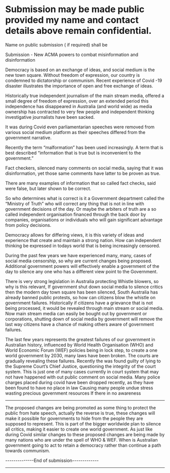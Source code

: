 # Submission may be made public provided my name and contact details above remain confidential.

 Name on public submission ( if required) shall be

 Submission - New ACMA powers to combat misinformation and disinformation

Democracy is based on an exchange of ideas, and social medium is the new town square. Without freedom of expression, our country is
condemned to dictatorship or communism.
Recent experience of Covid -19 disaster illustrates the importance of open and free exchange of ideas.

Historically true independent journalism of the main stream media, offered a small degree of freedom of expression, over an extended period this
independence has disappeared in Australia (and world wide) as media ownership has contracted to very few people and independent thinking
investigative journalists have been sacked.

It was during Covid even parliamentarian speeches were removed from various social medium platform as their speeches differed from the
government narrative.

Recently the term “malformation” has been used increasingly. A term that is best described “information that is true but is inconvenient to the
government.”

Fact checkers, silenced many comments on social media, saying that it was disinformation, yet those same comments have latter to be proven as
true.

There are many examples of information that so called fact checks, said were false, but later shown to be correct.

So who determines what is correct is it a Government department called the “Ministry of Truth” who will correct any thing that is not in line with
government decisions of the day. Or maybe the arbiters of truth are a so called independent organisation financed through the back door by
companies, organisations or individuals who will gain significant advantage from policy decisions.

Democracy allows for differing views, it is this variety of ideas and experience that create and maintain a strong nation. How can independent
thinking be expressed in todays world that is being increasingly censored.

During the past few years we have experienced many, many, cases of social media censorship, so why are current changes being proposed.
Additional government powers will effectively enable a government of the day to silence any one who has a different view point to the
Government.

There is very strong legislation in Australia protecting Whistle blowers, so why is this relevant, If government shut down social media to silence
critics then the modern day town square has been silenced, South Australia has already banned public protests, so how can citizens blow the
whistle on government failures. Historically if citizens have a grievance that is not being processed, it would be revealed through main stream or
social media. Now main stream media can easily be bought out by government or corporations, shutting down of social media by government will
remove the last way citizens have a chance of making others aware of government failures.

The last few years represents the greatest failures of our government in Australian history, influenced by World Health Organisation (WHO) and
World Economic Forum (WEF) policies being in lock step, to create a one world government by 2030, many laws have been broken. The courts
are gradually revealing these failures. Recently the was found guilty of lying to the
Supreme Court’s Chief Justice, questioning the integrity of the court system. This is just one of many cases currently in court system that may
not have happened with out public comment on social media. Many police charges placed during covid have been dropped recently, as they
have been found to have no place in law Causing many people undue stress wasting precious government resources If there in no awareness


-----

The proposed changes are being promoted as some thing to protect the public from hate speech, actually the reverse is true, these changes will
make it possible for governments to hide from the people they are supposed to represent. This is part of the bigger worldwide plan to silence all
critics, making it easier to create one world government. As just like during Covid similar changes to these proposed changes are being made by
many nations who are under the spell of WHO & WEF. When is Australian government going to act to retain a democracy rather than continue a
path towards communism.

--------------End of submission-------------

-----

